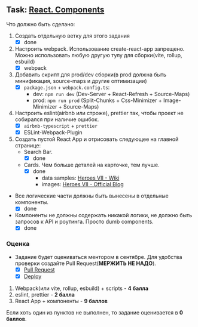 ## Task: [React. Components][task]

Что должно быть сделано:

1) Создать отдельную ветку для этого задания
   - [x] done
2) Настроить webpack. Использование create-react-app запрещено. Можно использовать любую другую тулу для сборки(vite, rollup, esbuild)
   - [x] webpack
3) Добавить скрипт для prod/dev сборки(в prod должна быть минификация, source-maps и другие оптимизации)
   - [x] `package.json` + `webpack.config.ts`:
     - dev: `npm run dev` (Dev-Server + React-Refresh + Source-Maps)
     - prod: `npm run prod` (Split-Chunks + Css-Minimizer + Image-Minimizer + Source-Maps)
4) Настроить eslint(airbnb или строже), prettier так, чтобы проект не собирался при наличие ошибок.
   - [x] `airbnb-typescript` + `prettier`
   - [x] ESLint-Webpack-Plugin
5) Создать пустой React App и отрисовать следующее на главной странице:
   - Search Bar.
     - [x] done
   - Cards. Чем больше деталей на карточке, тем лучше.
     - [x] done
       - data samples: [Heroes VII - Wiki][wiki]
       - images: [Heroes VII - Official Blog][mmh7]

- Все логические части должны быть вынесены в отдельные компоненты.
  - [x] done
- Компоненты не должны содержать никакой логики, не должно быть запросов к API и роутинга. Просто dumb components.
  - [x] done

### Оценка

- Задание будет оцениваться ментором в сентябре. Для удобства проверки создайте Pull Request(**МЕРЖИТЬ НЕ НАДО**).
  - [x] [Pull Request][pull]
  - [x] [Deploy][deploy]

1) Webpack(или vite, rollup, esbuild) + scripts - **4 балла**
2) eslint, prettier - **2 балла**
3) React App + компоненты - **9 баллов**

Если хоть один из пунктов не выполнен, то задание оценивается в **0 баллов**.

[task]: https://github.com/rolling-scopes-school/tasks/blob/master/tasks/react/react-components.md
[wiki]: https://mightandmagic.fandom.com/wiki/Category:Heroes_VII_creatures
[mmh7]: https://mmh7.ubi.com/en/blog
[pull]: https://github.com/fronte-finem/React-RSSchool-2021q3/pull/1
[deploy]: https://fronte-finem.netlify.app/react-components/
